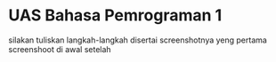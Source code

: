 # UAS Bahasa Pemrograman 1

silakan tuliskan langkah-langkah disertai screenshotnya
yeng pertama screenshoot di awal setelah
